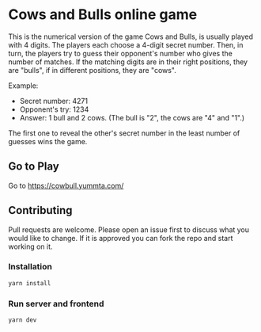# Cows and Bulls online game

This is the numerical version of the game Cows and Bulls, is usually played with 4 digits. The players each choose a 4-digit secret number. Then, in turn, the players try to guess their opponent's number who gives the number of matches. If the matching digits are in their right positions, they are "bulls", if in different positions, they are "cows".

Example:

- Secret number: 4271
- Opponent's try: 1234
- Answer: 1 bull and 2 cows. (The bull is "2", the cows are "4" and "1".)

The first one to reveal the other's secret number in the least number of guesses wins the game.

## Go to Play

Go to https://cowbull.yummta.com/

## Contributing

Pull requests are welcome. Please open an issue first to discuss what you would like to change. If it is approved you can fork the repo and start working on it.

### Installation

```bash
yarn install
```

### Run server and frontend

```bash
yarn dev
```
